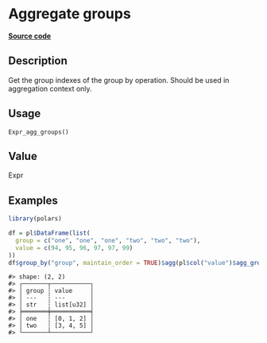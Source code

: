 

# Aggregate groups

[**Source code**](https://github.com/pola-rs/r-polars/tree/97c09bc0a6fc3d166744dbddd037b49e8d8fc6c2/R/after-wrappers.R#L20)

## Description

Get the group indexes of the group by operation. Should be used in
aggregation context only.

## Usage

<pre><code class='language-R'>Expr_agg_groups()
</code></pre>

## Value

Expr

## Examples

``` r
library(polars)

df = pl$DataFrame(list(
  group = c("one", "one", "one", "two", "two", "two"),
  value = c(94, 95, 96, 97, 97, 99)
))
df$group_by("group", maintain_order = TRUE)$agg(pl$col("value")$agg_groups())
```

    #> shape: (2, 2)
    #> ┌───────┬───────────┐
    #> │ group ┆ value     │
    #> │ ---   ┆ ---       │
    #> │ str   ┆ list[u32] │
    #> ╞═══════╪═══════════╡
    #> │ one   ┆ [0, 1, 2] │
    #> │ two   ┆ [3, 4, 5] │
    #> └───────┴───────────┘
